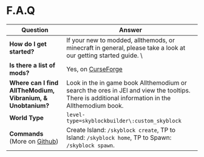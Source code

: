 # F.A.Q

| Question | Answer
| ------- | ---- 
| **How do I get started?** | If your new to modded, allthemods, or minecraft in general, please take a look at our getting started guide. \
| **Is there a list of mods?** | Yes, on [CurseForge](README.md)
| **Where can I find AllTheModium, Vibranium, & Unobtanium?** | Look in the in game book Allthemodium or search the ores in JEI and view the tooltips. There is additional information in the Allthemodium book.
| **World Type** | `level-type=skyblockbuilder\:custom_skyblock`
| **Commands** (More on [Github](http://github.com/MelanX/SkyblockBuilder/blob/1.16.x/README.md)) | Create Island: `/skyblock create`, TP to Island: `/skyblock home`, TP to Spawn: `/skyblock spawn`.
